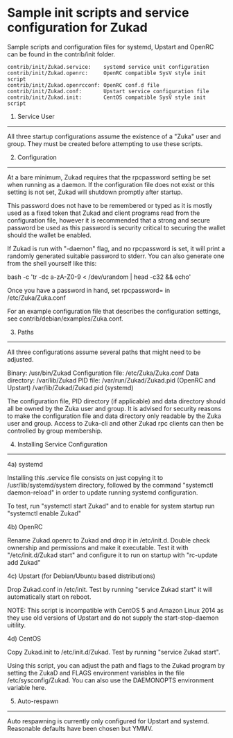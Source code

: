 Sample init scripts and service configuration for Zukad
==========================================================

Sample scripts and configuration files for systemd, Upstart and OpenRC
can be found in the contrib/init folder.

    contrib/init/Zukad.service:    systemd service unit configuration
    contrib/init/Zukad.openrc:     OpenRC compatible SysV style init script
    contrib/init/Zukad.openrcconf: OpenRC conf.d file
    contrib/init/Zukad.conf:       Upstart service configuration file
    contrib/init/Zukad.init:       CentOS compatible SysV style init script

1. Service User
---------------------------------

All three startup configurations assume the existence of a "Zuka" user
and group.  They must be created before attempting to use these scripts.

2. Configuration
---------------------------------

At a bare minimum, Zukad requires that the rpcpassword setting be set
when running as a daemon.  If the configuration file does not exist or this
setting is not set, Zukad will shutdown promptly after startup.

This password does not have to be remembered or typed as it is mostly used
as a fixed token that Zukad and client programs read from the configuration
file, however it is recommended that a strong and secure password be used
as this password is security critical to securing the wallet should the
wallet be enabled.

If Zukad is run with "-daemon" flag, and no rpcpassword is set, it will
print a randomly generated suitable password to stderr.  You can also
generate one from the shell yourself like this:

bash -c 'tr -dc a-zA-Z0-9 < /dev/urandom | head -c32 && echo'

Once you have a password in hand, set rpcpassword= in /etc/Zuka/Zuka.conf

For an example configuration file that describes the configuration settings,
see contrib/debian/examples/Zuka.conf.

3. Paths
---------------------------------

All three configurations assume several paths that might need to be adjusted.

Binary:              /usr/bin/Zukad
Configuration file:  /etc/Zuka/Zuka.conf
Data directory:      /var/lib/Zukad
PID file:            /var/run/Zukad/Zukad.pid (OpenRC and Upstart)
                     /var/lib/Zukad/Zukad.pid (systemd)

The configuration file, PID directory (if applicable) and data directory
should all be owned by the Zuka user and group.  It is advised for security
reasons to make the configuration file and data directory only readable by the
Zuka user and group.  Access to Zuka-cli and other Zukad rpc clients
can then be controlled by group membership.

4. Installing Service Configuration
-----------------------------------

4a) systemd

Installing this .service file consists on just copying it to
/usr/lib/systemd/system directory, followed by the command
"systemctl daemon-reload" in order to update running systemd configuration.

To test, run "systemctl start Zukad" and to enable for system startup run
"systemctl enable Zukad"

4b) OpenRC

Rename Zukad.openrc to Zukad and drop it in /etc/init.d.  Double
check ownership and permissions and make it executable.  Test it with
"/etc/init.d/Zukad start" and configure it to run on startup with
"rc-update add Zukad"

4c) Upstart (for Debian/Ubuntu based distributions)

Drop Zukad.conf in /etc/init.  Test by running "service Zukad start"
it will automatically start on reboot.

NOTE: This script is incompatible with CentOS 5 and Amazon Linux 2014 as they
use old versions of Upstart and do not supply the start-stop-daemon uitility.

4d) CentOS

Copy Zukad.init to /etc/init.d/Zukad. Test by running "service Zukad start".

Using this script, you can adjust the path and flags to the Zukad program by
setting the ZukaD and FLAGS environment variables in the file
/etc/sysconfig/Zukad. You can also use the DAEMONOPTS environment variable here.

5. Auto-respawn
-----------------------------------

Auto respawning is currently only configured for Upstart and systemd.
Reasonable defaults have been chosen but YMMV.
